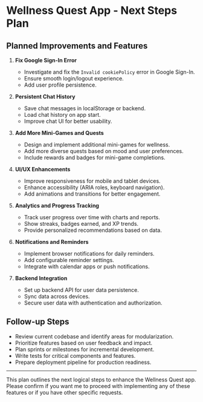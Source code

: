 # Wellness Quest App - Next Steps Plan

## Planned Improvements and Features

1. **Fix Google Sign-In Error**
   - Investigate and fix the `Invalid cookiePolicy` error in Google Sign-In.
   - Ensure smooth login/logout experience.
   - Add user profile persistence.

2. **Persistent Chat History**
   - Save chat messages in localStorage or backend.
   - Load chat history on app start.
   - Improve chat UI for better usability.

3. **Add More Mini-Games and Quests**
   - Design and implement additional mini-games for wellness.
   - Add more diverse quests based on mood and user preferences.
   - Include rewards and badges for mini-game completions.

4. **UI/UX Enhancements**
   - Improve responsiveness for mobile and tablet devices.
   - Enhance accessibility (ARIA roles, keyboard navigation).
   - Add animations and transitions for better engagement.

5. **Analytics and Progress Tracking**
   - Track user progress over time with charts and reports.
   - Show streaks, badges earned, and XP trends.
   - Provide personalized recommendations based on data.

6. **Notifications and Reminders**
   - Implement browser notifications for daily reminders.
   - Add configurable reminder settings.
   - Integrate with calendar apps or push notifications.

7. **Backend Integration**
   - Set up backend API for user data persistence.
   - Sync data across devices.
   - Secure user data with authentication and authorization.

## Follow-up Steps

- Review current codebase and identify areas for modularization.
- Prioritize features based on user feedback and impact.
- Plan sprints or milestones for incremental development.
- Write tests for critical components and features.
- Prepare deployment pipeline for production readiness.

---

This plan outlines the next logical steps to enhance the Wellness Quest app. Please confirm if you want me to proceed with implementing any of these features or if you have other specific requests.
